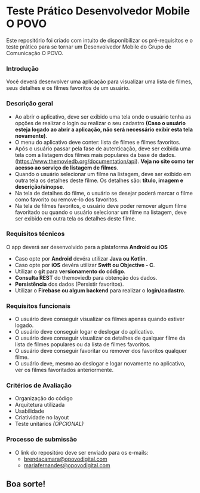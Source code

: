 # Teste Prático Desenvolvedor Mobile O POVO

Este repositório foi criado com intuito de disponibilizar os pré-requisitos e o teste prático para se tornar um Desenvolvedor Mobile do Grupo de Comunicação O POVO.

### Introdução

Você deverá desenvolver uma aplicação para visualizar uma lista de filmes, seus detalhes e os filmes favoritos de um usuário.

### Descrição geral

- Ao abrir o aplicativo, deve ser exibido uma tela onde o usuário tenha as opções de realizar o login ou realizar o seu cadastro **(Caso o usuário esteja logado ao abrir a aplicação, não será necessário exibir esta tela novamente)**.
- O menu do aplicativo deve conter: lista de filmes e filmes favoritos. 
- Após o usuário passar pela fase de autenticação, deve ser exibida uma tela com a listagem dos filmes mais populares da base de dados. (https://www.themoviedb.org/documentation/api). **Veja no site como ter acesso ao serviço de listagem de filmes**.
- Quando o usuário selecionar um filme na listagem, deve ser exibido em outra tela os detalhes deste filme. Os detalhes são: **título, imagem e descrição/sinopse**. 
- Na tela de detalhes do filme, o usuário se desejar poderá marcar o filme como favorito ou remove-lo dos favoritos.
- Na tela de filmes favoritos, o usuário deve poder remover algum filme favoritado ou quando o usuário selecionar um filme na listagem, deve ser exibido em outra tela os detalhes deste filme.

### Requisitos técnicos

O app deverá ser desenvolvido para a plataforma **Android ou iOS**

- Caso opte por **Android** devéra utilizar **Java ou Kotlin**.
- Caso opte por **iOS** devéra utilizar **Swift ou Objective - C**.
- Utilizar o **git** para **versionamento do código**.
- **Consulta REST** do themoviedb para obtenção dos dados.
- **Persistência** dos dados (Persistir favoritos).
- Utilizar o **Firebase ou algum backend** para realizar o **login/cadastro**.

### Requisitos funcionais
- O usuário deve conseguir visualizar os filmes apenas quando estiver logado.
- O usuário deve conseguir logar e deslogar do aplicativo.
- O usuário deve conseguir visualizar os detalhes de qualquer filme da lista de filmes populares ou da lista de filmes favoritos.
- O usuário deve conseguir favoritar ou remover dos favoritos qualquer filme.
- O usuário deve, mesmo ao deslogar e logar novamente no aplicativo, ver os filmes favoritados anteriormente.

### Critérios de Avaliação
- Organização do código
- Arquitetura utilizada
- Usabilidade
- Criatividade no layout
- Teste unitários *(OPCIONAL)*

### Processo de submissão
- O link do repositóro deve ser enviado para os e-mails: 
    - brendacamara@opovodigital.com
    - mariafernandes@opovodigital.com

## Boa sorte!
